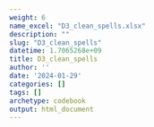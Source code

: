 ```yaml
---
weight: 6
name_excel: "D3_clean_spells.xlsx"
description: ""
slug: "D3_clean_spells"
datetime: 1.7065268e+09
title: D3_clean_spells
author: ''
date: '2024-01-29'
categories: []
tags: []
archetype: codebook
output: html_document
---
```


<div class="tabcontent"></div>
